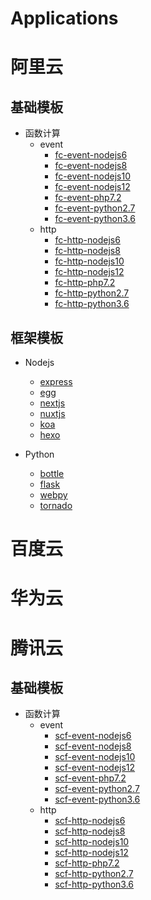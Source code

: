 # Applications

# 阿里云

## 基础模板

- 函数计算
    - event
        - [fc-event-nodejs6](alibaba/fc-event-nodejs6)
        - [fc-event-nodejs8](alibaba/fc-event-nodejs8)
        - [fc-event-nodejs10](alibaba/fc-event-nodejs10)
        - [fc-event-nodejs12](alibaba/fc-event-nodejs12)
        - [fc-event-php7.2](alibaba/fc-event-php7)
        - [fc-event-python2.7](alibaba/fc-event-python2.7)
        - [fc-event-python3.6](alibaba/fc-event-python3.6)
    - http
        - [fc-http-nodejs6](alibaba/fc-http-nodejs6)
        - [fc-http-nodejs8](alibaba/fc-http-nodejs8)
        - [fc-http-nodejs10](alibaba/fc-http-nodejs10)
        - [fc-http-nodejs12](alibaba/fc-http-nodejs12)
        - [fc-http-php7.2](alibaba/fc-http-php7)
        - [fc-http-python2.7](alibaba/fc-http-python2.7)
        - [fc-http-python3.6](alibaba/fc-http-python3.6)

## 框架模板

- Nodejs
    - [express](alibaba/express)
    - [egg](alibaba/egg)
    - [nextjs](alibaba/nextjs)
    - [nuxtjs](alibaba/nuxtjs)
    - [koa](alibaba/koa)
    - [hexo](alibaba/hexo)

- Python
    - [bottle](alibaba/bottle)
    - [flask](alibaba/flask)
    - [webpy](alibaba/webpy)
    - [tornado](alibaba/tornado)

# 百度云

# 华为云

# 腾讯云

## 基础模板

- 函数计算
    - event
        - [scf-event-nodejs6](tencent/scf-event-nodejs6)
        - [scf-event-nodejs8](tencent/scf-event-nodejs8)
        - [scf-event-nodejs10](tencent/scf-event-nodejs10)
        - [scf-event-nodejs12](tencent/scf-event-nodejs12)
        - [scf-event-php7.2](tencent/scf-event-php7)
        - [scf-event-python2.7](tencent/scf-event-python2.7)
        - [scf-event-python3.6](tencent/scf-event-python3.6)
    - http
        - [scf-http-nodejs6](tencent/scf-http-nodejs6)
        - [scf-http-nodejs8](tencent/scf-http-nodejs8)
        - [scf-http-nodejs10](tencent/scf-http-nodejs10)
        - [scf-http-nodejs12](tencent/scf-http-nodejs12)
        - [scf-http-php7.2](tencent/scf-http-php7)
        - [scf-http-python2.7](tencent/scf-http-python2.7)
        - [scf-http-python3.6](tencent/scf-http-python3.6)